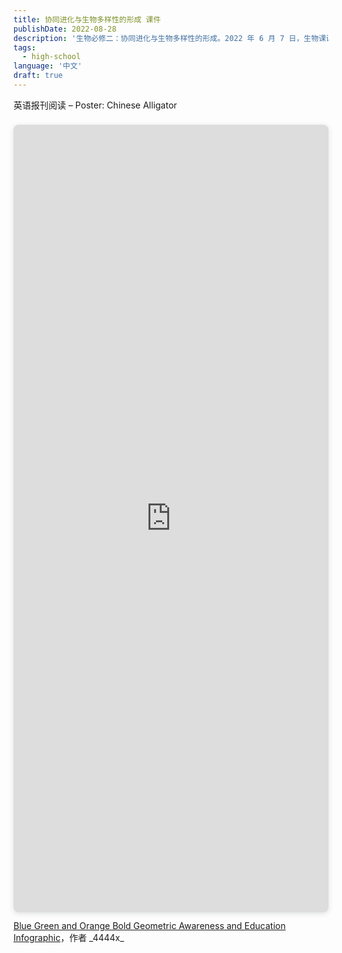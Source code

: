 ```yaml
---
title: 协同进化与生物多样性的形成 课件
publishDate: 2022-08-28
description: '生物必修二：协同进化与生物多样性的形成。2022 年 6 月 7 日，生物课课件'
tags:
  - high-school
language: '中文'
draft: true
---
```


英语报刊阅读 – Poster: Chinese Alligator


<div style="position: relative; width: 100%; height: 0; padding-top: 250.0000%; padding-bottom: 0; box-shadow: 0 2px 8px 0 rgba(63,69,81,0.16); margin-top: 1.6em; margin-bottom: 0.9em; overflow: hidden; border-radius: 8px; will-change: transform;"><iframe style="position: absolute; width: 100%; height: 100%; top: 0; left: 0; border: none; padding: 0; margin: 0;" src="https://www.canva.cn/design/DAFNhYoy2ds/view?embed" allowfullscreen="allowfullscreen">
</iframe></div>
<a href="https://www.canva.cn/design/DAFNhYoy2ds/view?utm_content=DAFNhYoy2ds&amp;utm_campaign=designshare&amp;utm_medium=embeds&amp;utm_source=link" target="_blank" rel="noopener">Blue Green and Orange Bold Geometric Awareness and Education Infographic</a>，作者 _4444x_